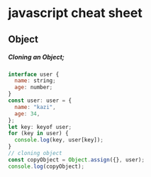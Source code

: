 # javascript cheat sheet

## Object

##### Cloning an Object;

```js
interface user {
  name: string;
  age: number;
}
const user: user = {
  name: "kazi",
  age: 34,
};
let key: keyof user;
for (key in user) {
  console.log(key, user[key]);
}
// cloning object
const copyObject = Object.assign({}, user);
console.log(copyObject);
```
